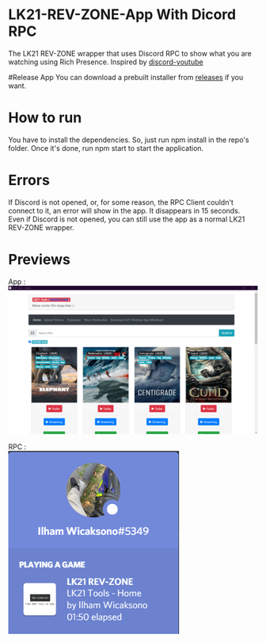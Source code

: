 # LK21-REV-ZONE-App With Dicord RPC
The LK21 REV-ZONE wrapper that uses Discord RPC to show what you are watching using Rich Presence. Inspired by [discord-youtube](https://github.com/BrianPetkovsek/discord-youtube)

#Release App
You can download a prebuilt installer from [releases](https://github.com/ilhamhax0r97/LK21-REV-ZONE-App/releases) if you want.

# How to run 
You have to install the dependencies. So, just run npm install in the repo's folder. Once it's done, run npm start to start the application.

# Errors
If Discord is not opened, or, for some reason, the RPC Client couldn't connect to it, an error will show in the app. It disappears in 15 seconds.
Even if Discord is not opened, you can still use the app as a normal LK21 REV-ZONE wrapper.

# Previews
App : <br>
![App](https://raw.githubusercontent.com/ilhamhax0r97/LK21-REV-ZONE-App/master/rev-zone_app.png)

RPC : <br> 
![Watching](https://raw.githubusercontent.com/ilhamhax0r97/LK21-REV-ZONE-App/master/rev-zone_rpc.png)
